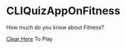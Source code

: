 # CLIQuizAppOnFitness
How much do you know about Fitness?

[Clear Here](https://replit.com/@Mayur5t/CLIQuizAppOnFitness?embed=1&output=1#index.js) To Play
